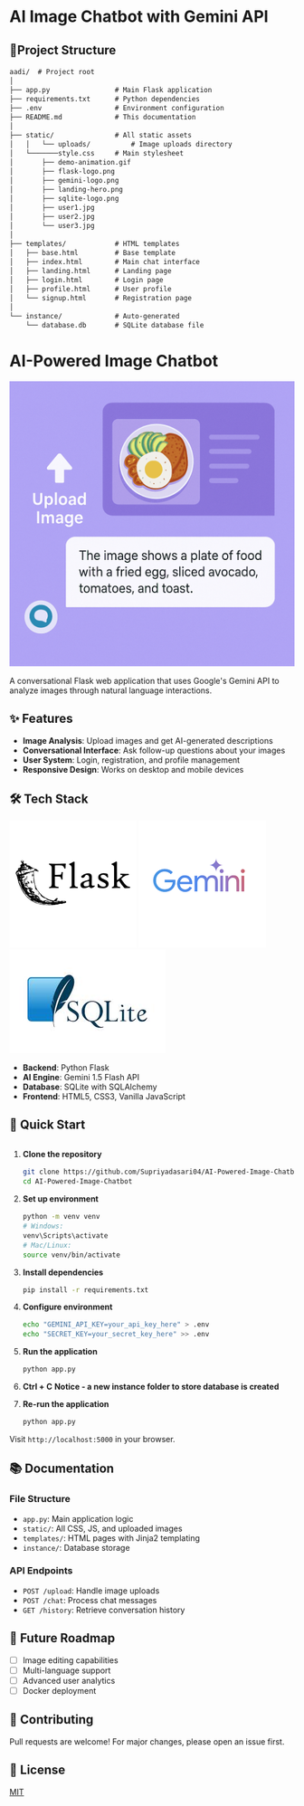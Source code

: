 # AI Image Chatbot with Gemini API

## 📂Project Structure
```
aadi/  # Project root
│
├── app.py                # Main Flask application
├── requirements.txt      # Python dependencies
├── .env                  # Environment configuration
├── README.md             # This documentation
│
├── static/               # All static assets
│   │   └── uploads/          # Image uploads directory
│   └───────style.css     # Main stylesheet
│       ├── demo-animation.gif
│       ├── flask-logo.png
│       ├── gemini-logo.png
│       ├── landing-hero.png
│       ├── sqlite-logo.png
│       ├── user1.jpg
│       ├── user2.jpg
│       └── user3.jpg
│
├── templates/            # HTML templates
│   ├── base.html         # Base template
│   ├── index.html        # Main chat interface
│   ├── landing.html      # Landing page
│   ├── login.html        # Login page
│   ├── profile.html      # User profile
│   └── signup.html       # Registration page
│
└── instance/             # Auto-generated
    └── database.db       # SQLite database file
```
# AI-Powered Image Chatbot

![Demo Animation](static/demo-animation.gif)


A conversational Flask web application that uses Google's Gemini API to analyze images through natural language interactions.

## ✨ Features

- **Image Analysis**: Upload images and get AI-generated descriptions
- **Conversational Interface**: Ask follow-up questions about your images
- **User System**: Login, registration, and profile management
- **Responsive Design**: Works on desktop and mobile devices

## 🛠️ Tech Stack

![Flask](static/flask-logo.png) ![Gemini](static/gemini-logo.png) ![SQLite](static/sqlite-logo.png)

- **Backend**: Python Flask
- **AI Engine**: Gemini 1.5 Flash API
- **Database**: SQLite with SQLAlchemy
- **Frontend**: HTML5, CSS3, Vanilla JavaScript

## 🚀 Quick Start
```
```
1. **Clone the repository**
   ```bash
   git clone https://github.com/Supriyadasari04/AI-Powered-Image-Chatbot.git
   cd AI-Powered-Image-Chatbot
   ```

2. **Set up environment**
   ```bash
   python -m venv venv
   # Windows:
   venv\Scripts\activate
   # Mac/Linux:
   source venv/bin/activate
   ```

3. **Install dependencies**
   ```bash
   pip install -r requirements.txt
   ```

4. **Configure environment**
   ```bash
   echo "GEMINI_API_KEY=your_api_key_here" > .env
   echo "SECRET_KEY=your_secret_key_here" >> .env
   ```

5. **Run the application**
   ```bash
   python app.py
   ```

6. **Ctrl + C**
   **Notice - a new instance folder to store database is created**

7. **Re-run the application**
   ```bash
   python app.py
   ```
Visit `http://localhost:5000` in your browser.

## 📚 Documentation

### File Structure
- `app.py`: Main application logic
- `static/`: All CSS, JS, and uploaded images
- `templates/`: HTML pages with Jinja2 templating
- `instance/`: Database storage

### API Endpoints
- `POST /upload`: Handle image uploads
- `POST /chat`: Process chat messages
- `GET /history`: Retrieve conversation history

## 🌈 Future Roadmap

- [ ] Image editing capabilities
- [ ] Multi-language support
- [ ] Advanced user analytics
- [ ] Docker deployment

## 🤝 Contributing

Pull requests are welcome! For major changes, please open an issue first.

## 📜 License

[MIT](https://choosealicense.com/licenses/mit/)
```